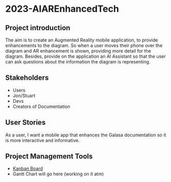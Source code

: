 # 2023-AIAREnhancedTech

## Project introduction
The aim is to create an Augmented Reality mobile  application, to provide enhancements to the diagram. So when a user moves their phone over the diagram and AR enhancement is shown, providing more detail for the diagram. Besides, provide on the application an AI Assistant so that the user can ask questions about the information the diagram is representing.

## Stakeholders
* Users
* Jon/Stuart
* Devs
* Creators of Documentation

## User Stories
As a user, I want a mobile app that enhances the Galasa documentation so it is more interactive and informative.

## Project Management Tools
* [Kanban Board](https://github.com/orgs/spe-uob/projects/137/)
* Gantt Chart will go here (working on it atm)